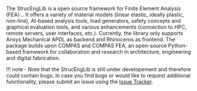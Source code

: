 The StrucEngLib is a open source framework for Finite Element Analysis (FEA)… It offers a variety of material models (linear elastic, ideally plastic, non-line), AI-based analysis tools, load generators, safety concepts and graphical evaluation tools, and various enhancements (connection to HPC, remote servers, user interfaces, etc.). Currently, the library only supports Ansys Mechanical APDL as backend and Rhinoceros as frontend. The package builds upon COMPAS and COMPAS FEA, an open-source Python-based framework for collaboration and research in architecture, engineering and digital fabrication.

!!! note - Note that the StrucEngLib is still under developement and therefore could contain bugs. In case you find bugs or would like to request additional functionality, please submit an issue using the [Issue Tracker](https://github.com/StrucEng-Library-kfmresearch/strucenglib-website/issues).

